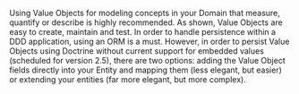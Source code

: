 Using Value Objects for modeling concepts in your Domain that measure, quantify or describe is highly recommended. As shown, Value Objects are easy to create, maintain and test. In order to handle persistence within a DDD application, using an ORM is a must. However, in order to persist Value Objects using Doctrine without current support for embedded values \(scheduled for version 2.5\), there are two options: adding the Value Object fields directly into your Entity and mapping them \(less elegant, but easier\) or extending your entities \(far more elegant, but more complex\).



